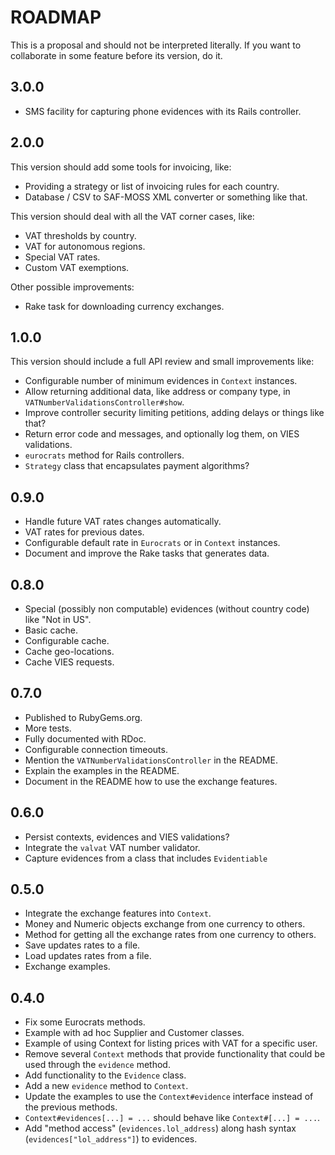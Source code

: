 # ROADMAP

This is a proposal and should not be interpreted literally. If you want to collaborate in some feature before its version, do it.

## 3.0.0

 * SMS facility for capturing phone evidences with its Rails controller.

## 2.0.0

This version should add some tools for invoicing, like:

 * Providing a strategy or list of invoicing rules for each country.
 * Database / CSV to SAF-MOSS XML converter or something like that.

This version should deal with all the VAT corner cases, like:

 * VAT thresholds by country.
 * VAT for autonomous regions.
 * Special VAT rates.
 * Custom VAT exemptions.

Other possible improvements:

 * Rake task for downloading currency exchanges.

## 1.0.0

This version should include a full API review and small improvements like:

 * Configurable number of minimum evidences in `Context` instances.
 * Allow returning additional data, like address or company type, in `VATNumberValidationsController#show`.
 * Improve controller security limiting petitions, adding delays or things like that?
 * Return error code and messages, and optionally log them, on VIES validations.
 * `eurocrats` method for Rails controllers.
 * `Strategy` class that encapsulates payment algorithms?

## 0.9.0

 * Handle future VAT rates changes automatically.
 * VAT rates for previous dates.
 * Configurable default rate in `Eurocrats` or in `Context` instances.
 * Document and improve the Rake tasks that generates data.

## 0.8.0

 * Special (possibly non computable) evidences (without country code) like "Not in US".
 * Basic cache.
 * Configurable cache.
 * Cache geo-locations.
 * Cache VIES requests.

## 0.7.0

 * Published to RubyGems.org.
 * More tests.
 * Fully documented with RDoc.
 * Configurable connection timeouts.
 * Mention the `VATNumberValidationsController` in the README.
 * Explain the examples in the README.
 * Document in the README how to use the exchange features.

## 0.6.0

 * Persist contexts, evidences and VIES validations?
 * Integrate the `valvat` VAT number validator.
 * Capture evidences from a class that includes `Evidentiable`

## 0.5.0

 * Integrate the exchange features into `Context`.
 * Money and Numeric objects exchange from one currency to others.
 * Method for getting all the exchange rates from one currency to others.
 * Save updates rates to a file.
 * Load updates rates from a file.
 * Exchange examples.

## 0.4.0

 * Fix some Eurocrats methods.
 * Example with ad hoc Supplier and Customer classes.
 * Example of using Context for listing prices with VAT for a specific user.
 * Remove several `Context` methods that provide functionality that could be used through the `evidence` method.
 * Add functionality to the `Evidence` class.
 * Add a new `evidence` method to `Context`.
 * Update the examples to use the `Context#evidence` interface instead of the previous methods.
 * `Context#evidences[...] = ...` should behave like `Context#[...] = ...`.
 * Add "method access" (`evidences.lol_address`) along hash syntax (`evidences["lol_address"]`) to evidences.
